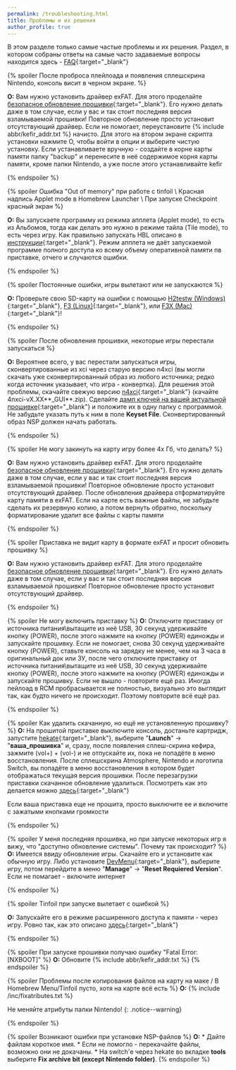 ```yaml
---
permalink: /troubleshooting.html
title: Проблемы и их решения
author_profile: true
---
```

В этом разделе только самые частые проблемы и их решения. Раздел, в котором собраны ответы на самые часто задаваемые вопросы находится здесь - [FAQ](faq){:target="_blank"}

{% spoiler После проброса плейлоада и появления сплешскрина Nintendo, консоль висит в черном экране. %}

**О:** Вам нужно установить драйвер exFAT. Для этого проделайте [безопасное обновление прошивки](update-to-latest){:target="_blank"}. Его нужно делать даже в том случае, если у вас и так стоит последняя версия взламываемой прошивки! Повторное обновление просто установит отсутствующий драйвер.
Если не помогает, переустановите {% include abbr/kefir_addr.txt %} начисто. Для этого на втором экране скрипта установки нажмите O, чтобы войти в опции и выберите чистую установку. Если устанавливаете вручную - создайте в корне карты памяти папку "backup" и перенесите в неё содержимое корня карты памяти, кроме папки Nintendo, а уже после этого устанавливайте kefir 

{% endspoiler %}

{% spoiler Ошибка "Out of memory" при работе с tinfoil \ Красная надпись Applet mode в Homebrew Launcher \ При запуске Checkpoint красный экран %}

**О:** Вы запускаете программу из режима апплета (Applet mode), то есть из Альбомов, тогда как делать это нужно в режиме тайла (Tile mode), то есть через игру. Как правильно запускать HBL описано в [инструкции](hbl){:target="_blank"}. Режим апплета не даёт запускаемой программе полного доступа ко всему объему оперативной памяти пв приставке, отчего и случаются ошибки. 

{% endspoiler %}

{% spoiler Постоянные ошибки, игры вылетают или не запускаются %}

**О:** Проверьте свою SD-карту на ошибки с помощью [H2testw (Windows)](http://3ds.customfw.xyz/h2testw-windows){:target="_blank"}, [F3 (Linux)](http://3ds.customfw.xyz/f3-linux){:target="_blank"}, или [F3X (Mac)](http://3ds.customfw.xyz/f3x-mac){:target="_blank"}!

{% endspoiler %}

{% spoiler После обновления прошивки, некоторые игры перестали запускаться  %}

**О:** Вероятнее всего, у вас перестали запускаться игры, сконвертированные из xci через старую версию n4xci (вы могли скачать уже сконвертированный образ из любого источника; редко когда источник указывает, что игра - конвертка). Для решения этой проблемы, скачайте свежую версию [n4xci](https://github.com/The-4n/4NXCI/releases/tag/v4.03){:target="_blank"} (качайте 4nxci-vX.XX**_GUI**.zip). Сделайте [дамп ключей на вашей актуальной прошивке](backup-nand#часть-iii---дампим-ключи){:target="_blank"} и положите их в одну папку с программой. Не забудьте указать путь к ним в поле **Keyset File**. Сконвертированный образ NSP должен начать работать.

{% endspoiler %}


{% spoiler Не могу закинуть на карту игру более 4х Гб, что делать?  %}

**О:** Вам нужно установить драйвер exFAT. Для этого проделайте [безопасное обновление прошивки](update-to-latest){:target="_blank"}. Его нужно делать даже в том случае, если у вас и так стоит последняя версия взламываемой прошивки! Повторное обновление просто установит отсутствующий драйвер. После обновления драйвера отформатируйте карту памяти в exFAT. Если на карте есть важные файлы, не забудьте сделать их резервную копию, а потом вернуть обратно, поскольку форматирование удалит все файлы с карты памяти

{% endspoiler %}

{% spoiler Приставка не видит карту в формате exFAT и просит обновить прошивку  %}

**О:** Вам нужно установить драйвер exFAT. Для этого проделайте [безопасное обновление прошивки](update-to-latest){:target="_blank"}. Его нужно делать даже в том случае, если у вас и так стоит последняя версия взламываемой прошивки! Повторное обновление просто установит отсутствующий драйвер.
	
{% endspoiler %}

{% spoiler Не могу включить приставку %}
**О:** Отключите приставку от источника питания\вытащите из неё USB, 30 секунд удерживайте кнопку (POWER), после этого нажмите на кнопку (POWER) единожды и запускайте прошивку. Если не помогает, снова 30 секунд удерживайте кнопку (POWER), ставьте консоль на зарядку не менее, чем на 3 часа в оригинальный док или ЗУ, после чего отключите приставку от источника питания\вытащите из неё USB, 30 секунд удерживайте кнопку (POWER), после этого нажмите на кнопку (POWER) единожды и запускайте прошивку. Если не вышло - повторите ещё раз. Иногда пейлоад в RCM пробрасывается не полностью, визуально это выглядит так, как будто ничего не происходит. Поэтому повторите всё ещё раз.

{% endspoiler %}

{% spoiler Как удалить скачанную, но ещё не установленную прошивку?  %}
**О:** На прошитой приставке выключите консоль, достаньте картридж, запустите [hekate](fusee-gelee){:target="_blank"}, выберите "**Launch**" -> "**ваша_прошивка**" и, сразу, после появления сплеш-скрина кефира, зажмите (vol+) + (vol-) и не отпускайте их, пока не попадёте в меню восстановления. После сплешскрина Atmosphere, Nintendo и логотипа Switch, вы попадёте в меню восстановления в котором будет отображаться текущая версия прошивки. После перезагрузки приставки скачанное обновление удалиться. Посмотреть как это делается можно [здесь](https://www.youtube.com/watch?v=9W3Dypvn67I){:target="_blank"}

Если ваша приставка еще не прошита, просто выключите ее и включите с зажатыми кнопками громкости

{% endspoiler %}

{% spoiler У меня последняя прошивка, но при запуске некоторых игр я вижу, что "доступно обновление системы". Почему так происходит? %}
**О:** Имеется ввиду обновление игры. Скачайте его и установите как обычную игру. Либо установите [DevMenu](/files/dm.nsp){:target="_blank"}, выберите игру, потом перейдите в меню "**Manage**" -> "**Reset Requiered Version**". Если не помагает - включите интернет 

{% endspoiler %}

{% spoiler Tinfoil при запуске вылетает с ошибкой %}

**О:** Запускайте его в режиме расширенного доступа к памяти - через игру. Ровно так, как это описано [здесь](hbl){:target="_blank"}

{% endspoiler %}

{% spoiler При запуске прошивки получаю ошибку "Fatal Error: [NXBOOT]" %}
**О:** Обновите {% include abbr/kefir_addr.txt %}
{% endspoiler %}

{% spoiler Проблемы после копирования файлов на карту на маке / В Homebrew Menu/Tinfoil пусто, хотя на карте всё есть %}
**О:** {% include /inc/fixatributes.txt %}

Не меняйте атрибуты папки Nintendo!
{: .notice--warning}

{% endspoiler %}

{% spoiler Возникают ошибки при установке NSP-файлов  %}
**О:** 
	* Дайте файлам короткое имя. 
	* Если не помогло - перекачайте файлы, возможно они не докачаны. 
	* На switch'е через hekate во вкладке **tools** выберите **Fix archive bit (except Nintendo folder)**.
{% endspoiler %}